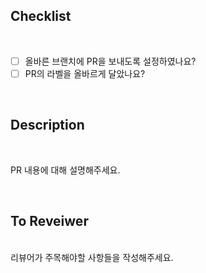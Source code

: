 ## Checklist

<br>

- [ ] 올바른 브랜치에 PR을 보내도록 설정하였나요?
- [ ] PR의 라벨을 올바르게 달았나요?

<br>

## Description

<br>

PR 내용에 대해 설명해주세요.

<br>

## To Reveiwer

<br>
리뷰어가 주목해야할 사항들을 작성해주세요.
<br>
